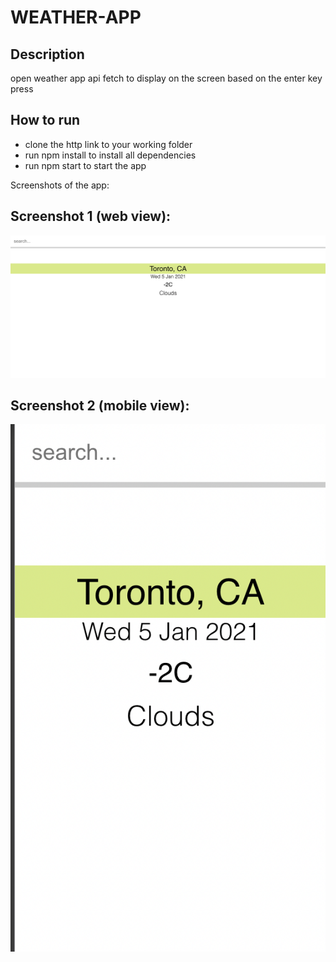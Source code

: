 # WEATHER-APP 
## Description 
open weather app api fetch to display on the screen based on the enter key press

## How to run 
- clone the http link to your working folder 
- run npm install to install all dependencies 
- run npm start to start the app 


Screenshots of the app: 
## Screenshot 1 (web view): 
![Screenshot](https://github.com/adelxh/weather-app/blob/master/ss1.png)

## Screenshot 2 (mobile view): 
![Screenshot](https://github.com/adelxh/weather-app/blob/master/ss2.png)
